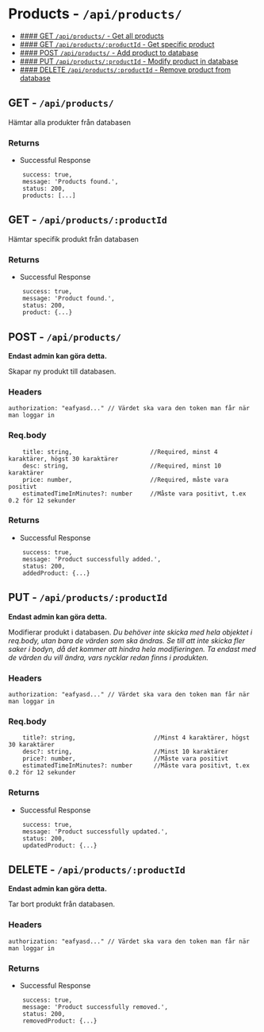 # Products - `/api/products/`

* [#### GET    `/api/products/`                           - Get all products](https://github.com/Jaerker/AirBeanz-API-individual/blob/dev/documentation/productDocumentation.md#get---apiproducts)
* [#### GET    `/api/products/:productId`                 - Get specific product](https://github.com/Jaerker/AirBeanz-API-individual/blob/dev/documentation/productDocumentation.md#get---apiproductsproductid)
* [#### POST   `/api/products/`                           - Add product to database](https://github.com/Jaerker/AirBeanz-API-individual/blob/dev/documentation/productDocumentation.md#post---apiproducts)
* [#### PUT    `/api/products/:productId`                 - Modify product in database](https://github.com/Jaerker/AirBeanz-API-individual/blob/dev/documentation/productDocumentation.md#put---apiproductsproductid)
* [#### DELETE `/api/products/:productId`                 - Remove product from database](https://github.com/Jaerker/AirBeanz-API-individual/blob/dev/documentation/productDocumentation.md#delete---apiproductsproductid)


## GET - `/api/products/`
Hämtar alla produkter från databasen

### Returns
* Successful Response
```
    success: true,
    message: 'Products found.',
    status: 200,
    products: [...]
```

## GET - `/api/products/:productId`

Hämtar specifik produkt från databasen

### Returns
* Successful Response
```
    success: true,
    message: 'Product found.',
    status: 200,
    product: {...}
```

## POST - `/api/products/`
**Endast admin kan göra detta.**

Skapar ny produkt till databasen. 

### Headers
```
authorization: "eafyasd..." // Värdet ska vara den token man får när man loggar in 
```

### Req.body
```
	title: string,                      //Required, minst 4 karaktärer, högst 30 karaktärer
    desc: string,                       //Required, minst 10 karaktärer
    price: number,                      //Required, måste vara positivt
    estimatedTimeInMinutes?: number     //Måste vara positivt, t.ex 0.2 för 12 sekunder
```

### Returns
* Successful Response
```
    success: true,
    message: 'Product successfully added.',
    status: 200,
    addedProduct: {...}
```

## PUT - `/api/products/:productId`
**Endast admin kan göra detta.**

Modifierar produkt i databasen. *Du behöver inte skicka med hela objektet i req.body, utan bara de värden som ska ändras. Se till att inte skicka fler saker i bodyn, då det kommer att hindra hela modifieringen. Ta endast med de värden du vill ändra, vars nycklar redan finns i produkten.*

### Headers
```
authorization: "eafyasd..." // Värdet ska vara den token man får när man loggar in 
```

### Req.body
```
	title?: string,                      //Minst 4 karaktärer, högst 30 karaktärer
    desc?: string,                       //Minst 10 karaktärer
    price?: number,                      //Måste vara positivt
    estimatedTimeInMinutes?: number      //Måste vara positivt, t.ex 0.2 för 12 sekunder
```
### Returns
* Successful Response
```
    success: true,
    message: 'Product successfully updated.',
    status: 200,
    updatedProduct: {...}
```

## DELETE - `/api/products/:productId`
**Endast admin kan göra detta.**

Tar bort produkt från databasen.

### Headers
```
authorization: "eafyasd..." // Värdet ska vara den token man får när man loggar in 
```

### Returns
* Successful Response
```
    success: true,
    message: 'Product successfully removed.',
    status: 200,
    removedProduct: {...}
```
